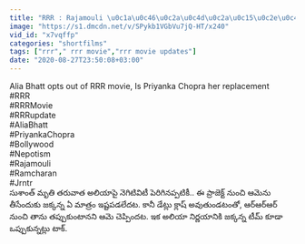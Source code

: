 ```yaml
---
title: "RRR : Rajamouli \u0c1a\u0c46\u0c2a\u0c4d\u0c2a\u0c15\u0c2e\u0c41\u0c02\u0c26\u0c47 Alia Bhatt \u0c24\u0c2a\u0c4d\u0c2a\u0c41\u0c15\u0c41\u0c02\u0c26\u0c3e? \u0c06\u0c32\u0c3f\u0c2f\u0c3e \u0c32\u0c47\u0c15\u0c2a\u0c4b\u0c35\u0c21\u0c2e\u0c47 \u0c2e\u0c02\u0c1a\u0c3f\u0c26\u0c02\u0c1f\u0c41\u0c28\u0c4d\u0c28 \u0c2b\u0c4d\u0c2f\u0c3e\u0c28\u0c4d\u0c38\u0c4d Oneindia"
image: "https://s1.dmcdn.net/v/SPykb1VGbVu7jQ-HT/x240"
vid_id: "x7vqffp"
categories: "shortfilms"
tags: ["rrr"," rrr movie","rrr movie updates"]
date: "2020-08-27T23:50:08+03:00"
---
```

Alia Bhatt opts out of RRR movie, Is Priyanka Chopra her replacement   <br>#RRR   <br>#RRRMovie   <br>#RRRupdate   <br>#AliaBhatt   <br>#PriyankaChopra   <br>#Bollywood   <br>#Nepotism   <br>#Rajamouli   <br>#Ramcharan   <br>#Jrntr   <br>సుశాంత్ మృతి తరువాత అలియాపై నెగిటివిటీ పెరిగినప్పటికీ.. ఈ ప్రాజెక్ట్‌ నుంచి ఆమెను తీసేందుకు జక్కన్న ఏ మాత్రం ఇష్టపడలేదట. కానీ డేట్లు క్లాష్ అవుతుండటంతో, ఆర్‌ఆర్ఆర్ నుంచి తాను తప్పుకుంటానని ఆమె చెప్పిందట. ఇక అలియా నిర్ణయానికి జక్కన్న టీమ్‌ కూడా ఒప్పుకున్నట్లు టాక్‌.
